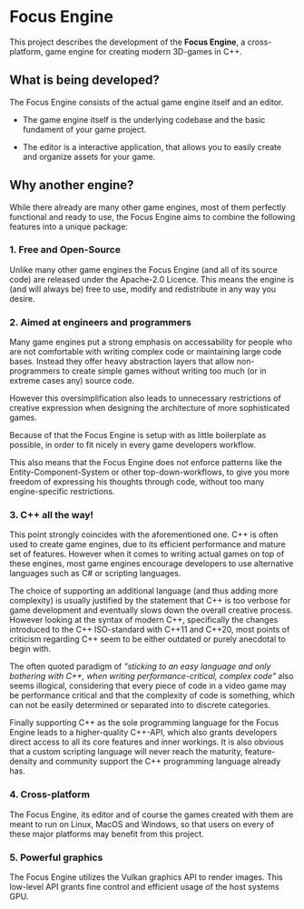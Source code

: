 # Focus Engine
This project describes the development of the **Focus Engine**, a cross-platform, game engine for creating modern 3D-games in C++.

## What is being developed?
The Focus Engine consists of the actual game engine itself and an editor.

- The game engine itself is the underlying codebase and the basic fundament of your game project.

- The editor is a interactive application, that allows you to easily create and organize assets for your game.

## Why another engine?
While there already are many other game engines, most of them perfectly functional and ready to use, the Focus Engine aims to combine the following features into a unique package:

### 1. Free and Open-Source
Unlike many other game engines the Focus Engine (and all of its source code) are released under the Apache-2.0 Licence. This means the engine is (and will always be) free to use, modify and redistribute in any way you desire.

### 2. Aimed at engineers and programmers
Many game engines put a strong emphasis on accessability for people who are not comfortable with writing complex code or maintaining large code bases. Instead they offer heavy abstraction layers that allow non-programmers to create simple games without writing too much (or in extreme cases any) source code.

However this oversimplification also leads to unnecessary restrictions of creative expression when designing the architecture of more sophisticated games.

Because of that the Focus Engine is setup with as little boilerplate as possible, in order to fit nicely in every game developers workflow.

This also means that the Focus Engine does not enforce patterns like the Entity-Component-System or other top-down-workflows, to give you more freedom of expressing his thoughts through code, without too many engine-specific restrictions.

### 3. C++ all the way!
This point strongly coincides with the aforementioned one. C++ is often used to create game engines, due to its efficient performance and mature set of features. However when it comes to writing actual games on top of these engines, most game engines encourage developers to use alternative languages such as C# or scripting languages.

The choice of supporting an additional language (and thus adding more complexity) is usually justified by the statement that C++ is too verbose for game development and eventually slows down the overall creative process. However looking at the syntax of modern C++, specifically the changes introduced to the C++ ISO-standard with C++11 and C++20, most points of criticism regarding C++ seem to be either outdated or purely anecdotal to begin with.

The often quoted paradigm of *"sticking to an easy language and only bothering with C++, when writing performance-critical, complex code"* also seems illogical, considering that every piece of code in a video game may be performance critical and that the complexity of code is something, which can not be easily determined or separated into to discrete categories.

Finally supporting C++ as the sole programming language for the Focus Engine leads to a higher-quality C++-API, which also grants developers direct access to all its core features and inner workings. It is also obvious that a custom scripting language will never reach the maturity, feature-density and community support the C++ programming language already has.

### 4. Cross-platform
The Focus Engine, its editor and of course the games created with them are meant to run on Linux, MacOS and Windows, so that users on every of these major platforms may benefit from this project.

### 5. Powerful graphics
The Focus Engine utilizes the Vulkan graphics API to render images. This low-level API grants fine control and efficient usage of the host systems GPU.